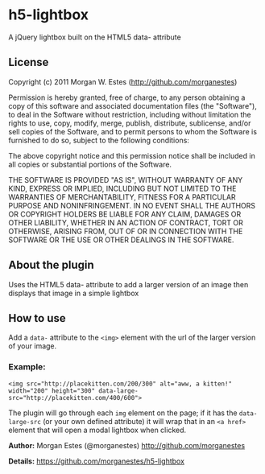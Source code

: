 h5-lightbox
===========

A jQuery lightbox built on the HTML5 data- attribute

## License ##

Copyright (c) 2011 Morgan W. Estes (http://github.com/morganestes)

Permission is hereby granted, free of charge, to any person obtaining a copy of this software and associated documentation files (the "Software"), to deal in the Software without restriction, including without limitation the rights to use, copy, modify, merge, publish, distribute, sublicense, and/or sell copies of the Software, and to permit persons to whom the Software is furnished to do so, subject to the following conditions:

The above copyright notice and this permission notice shall be included in all copies or substantial portions of the Software.

THE SOFTWARE IS PROVIDED "AS IS", WITHOUT WARRANTY OF ANY KIND, EXPRESS OR IMPLIED, INCLUDING BUT NOT LIMITED TO THE WARRANTIES OF MERCHANTABILITY, FITNESS FOR A PARTICULAR PURPOSE AND NONINFRINGEMENT. IN NO EVENT SHALL THE AUTHORS OR COPYRIGHT HOLDERS BE LIABLE FOR ANY CLAIM, DAMAGES OR OTHER LIABILITY, WHETHER IN AN ACTION OF CONTRACT, TORT OR OTHERWISE, ARISING FROM, OUT OF OR IN CONNECTION WITH THE SOFTWARE OR THE USE OR OTHER DEALINGS IN THE SOFTWARE.

## About the plugin ##
Uses the HTML5 data- attribute to add a larger version of an image then displays that image in a simple lightbox

## How to use ##
Add a `data-` attribute to the `<img>` element
with the url of the larger version of your image.

### Example: ###
    <img src="http://placekitten.com/200/300" alt="aww, a kitten!" width="200" height="300" data-large-src="http://placekitten.com/400/600">

The plugin will go through each `img` element on the page; if it has the `data-large-src` (or your own defined attribute) it will wrap that in an `<a href>` element that will open a modal lightbox when clicked.

**Author:** Morgan Estes (@morganestes) http://github.com/morganestes

**Details:** https://github.com/morganestes/h5-lightbox
